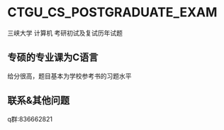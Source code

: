 # CTGU_CS_POSTGRADUATE_EXAM
三峡大学 计算机 考研初试及复试历年试题

## 专硕的专业课为C语言
给分很高，题目基本为学校参考书的习题水平

## 联系&其他问题
q群:836662821

